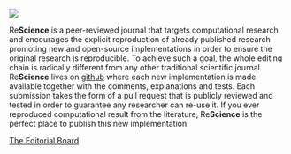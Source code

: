 ![](https://raw.githubusercontent.com/wiki/ReScience/ReScience/_static/ReScience-banner.png)

Re**Science** is a peer-reviewed journal that targets computational research and
encourages the explicit reproduction of already published research promoting new
and open-source implementations in order to ensure the original research is
reproducible. To achieve such a goal, the whole editing chain is radically
different from any other traditional scientific journal. Re**Science** lives on
[github](https://github.com/ReScience/ReScience/wiki) where each new
implementation is made available together with the comments, explanations and
tests. Each submission takes the form of a pull request that is publicly
reviewed and tested in order to guarantee any researcher can re-use it. If you
ever reproduced computational result from the literature, Re**Science** is the
perfect place to publish this new implementation.

[The Editorial Board](https://github.com/ReScience/ReScience/wiki/Editorial-Board)

